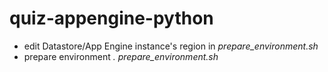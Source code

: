 # quiz-appengine-python


- edit Datastore/App Engine instance's region in _prepare_environment.sh_
- prepare environment _. prepare_environment.sh_

